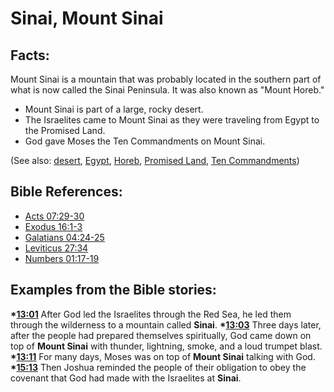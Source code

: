 # Sinai, Mount Sinai #

## Facts: ##

Mount Sinai is a mountain that was probably located in the southern part of what is now called the Sinai Peninsula. It was also known as "Mount Horeb."

* Mount Sinai is part of a large, rocky desert.
* The Israelites came to Mount Sinai as they were traveling from Egypt to the Promised Land.
* God gave Moses the Ten Commandments on Mount Sinai.

(See also: [desert](../other/desert.md), [Egypt](../other/egypt.md), [Horeb](../other/horeb.md), [Promised Land](../kt/promisedland.md), [Ten Commandments](../other/tencommandments.md))

## Bible References: ##

* [Acts 07:29-30](en/tn/act/help/07/29)
* [Exodus 16:1-3](en/tn/exo/help/16/01)
* [Galatians 04:24-25](en/tn/gal/help/04/24)
* [Leviticus 27:34](en/tn/lev/help/27/34)
* [Numbers 01:17-19](en/tn/num/help/01/17)

## Examples from the Bible stories: ##

  __*[13:01](en/tn/obs/help/13/01)__ After God led the Israelites through the Red Sea, he led them through the wilderness to a mountain called __Sinai__.
  __*[13:03](en/tn/obs/help/13/03)__ Three days later, after the people had prepared themselves spiritually, God came down on top of __Mount Sinai__ with thunder, lightning, smoke, and a loud trumpet blast.
  __*[13:11](en/tn/obs/help/13/11)__ For many days, Moses was on top of __Mount Sinai__ talking with God.
  __*[15:13](en/tn/obs/help/15/13)__ Then Joshua reminded the people of their obligation to obey the covenant that God had made with the Israelites at __Sinai__.